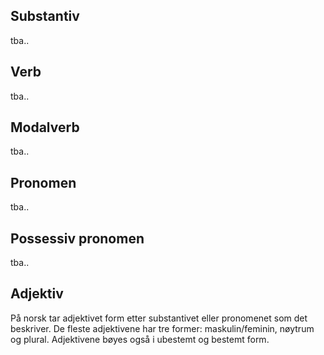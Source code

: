 ## Substantiv
tba.. 
## Verb
tba..
## Modalverb
tba..
## Pronomen
tba..
## Possessiv pronomen
tba..

## Adjektiv
På norsk tar adjektivet form etter substantivet eller pronomenet som det
beskriver. De fleste adjektivene har tre former: maskulin/feminin, nøytrum og
plural. Adjektivene bøyes også i ubestemt og bestemt form.


